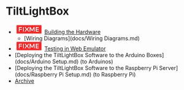 TiltLightBox
====================

* ![](docs/fixme.png) [Building the Hardware]()
	* [Wiring Diagrams](docs/Wiring Diagrams.md)
* ![](docs/fixme.png) [Testing in Web Emulator]()
* [Deploying the TiltLightBox Software to the Arduino Boxes](docs/Arduino Setup.md) (to Arduinos)
* [Deploying the TiltLightBox Software to the Raspberry Pi Server](docs/Raspberry Pi Setup.md) (to Raspberry Pi)
* [Archive](archive/README.md)

